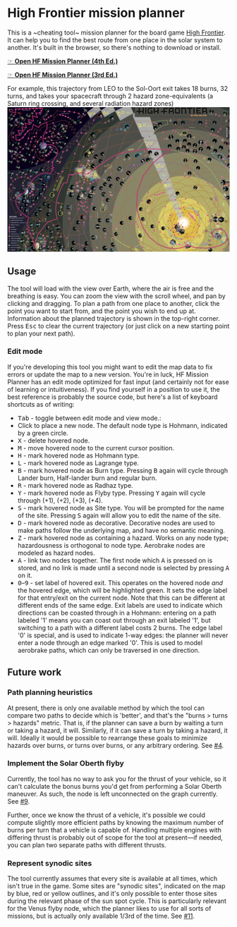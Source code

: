 # High Frontier mission planner

This is a ~cheating tool~ mission planner for the board game [High Frontier](https://boardgamegeek.com/boardgame/281655/high-frontier-4-all). It can help you to find the best route from one place in the solar system to another. It's built in the browser, so there's nothing to download or install.

[☞ **Open HF Mission Planner (4th Ed.)**](https://nornagon.github.io/hf-mission-planner)

[☞ **Open HF Mission Planner (3rd Ed.)**](https://nornagon.github.io/hf-mission-planner?ed=3)

For example, this trajectory from LEO to the Sol-Oort exit takes 18 burns, 32 turns, and takes your spacecraft through 2 hazard zone-equivalents (a Saturn ring crossing, and several radiation hazard zones)
![Example trajectory from LEO to the Sol-Oort exit](docs/example-trajectory.png)

## Usage

The tool will load with the view over Earth, where the air is free and the breathing is easy. You can zoom the view with the scroll wheel, and pan by clicking and dragging. To plan a path from one place to another, click the point you want to start from, and the point you wish to end up at. Information about the planned trajectory is shown in the top-right corner. Press <kbd>Esc</kbd> to clear the current trajectory (or just click on a new starting point to plan your next path).

### Edit mode

If you're developing this tool you might want to edit the map data to fix errors or update the map to a new version. You're in luck, HF Mission Planner has an edit mode optimized for fast input (and certainly not for ease of learning or intuitiveness). If you find yourself in a position to use it, the best reference is probably the source code, but here's a list of keyboard shortcuts as of writing:

- <kbd>Tab</kbd> - toggle between edit mode and view mode.:
- Click to place a new node. The default node type is Hohmann, indicated by a green circle.
- <kbd>X</kbd> - delete hovered node.
- <kbd>M</kbd> - move hovered node to the current cursor position.
- <kbd>H</kbd> - mark hovered node as Hohmann type.
- <kbd>L</kbd> - mark hovered node as Lagrange type.
- <kbd>B</kbd> - mark hovered node as Burn type. Pressing <kbd>B</kbd> again will cycle through Lander burn, Half-lander burn and regular burn.
- <kbd>R</kbd> - mark hovered node as Radhaz type.
- <kbd>Y</kbd> - mark hovered node as Flyby type. Pressing <kbd>Y</kbd> again will cycle through (+1), (+2), (+3), (+4).
- <kbd>S</kbd> - mark hovered node as Site type. You will be prompted for the name of the site. Pressing <kbd>S</kbd> again will allow you to edit the name of the site.
- <kbd>D</kbd> - mark hovered node as decorative. Decorative nodes are used to make paths follow the underlying map, and have no semantic meaning.
- <kbd>Z</kbd> - mark hovered node as containing a hazard. Works on any node type; hazardousness is orthogonal to node type. Aerobrake nodes are modeled as hazard nodes.
- <kbd>A</kbd> - link two nodes together. The first node which <kbd>A</kbd> is pressed on is stored, and no link is made until a second node is selected by pressing <kbd>A</kbd> on it.
- <kbd>0</kbd>–<kbd>9</kbd> - set label of hovered exit. This operates on the hovered node _and_ the hovered edge, which will be highlighted green. It sets the edge label for that entry/exit on the current node. Note that this can be different at different ends of the same edge. Exit labels are used to indicate which directions can be coasted through in a Hohmann: entering on a path labeled '1' means you can coast out through an exit labeled '1', but switching to a path with a different label costs 2 burns. The edge label '0' is special, and is used to indicate 1-way edges: the planner will never enter a node through an edge marked '0'. This is used to model aerobrake paths, which can only be traversed in one direction.

## Future work

### Path planning heuristics

At present, there is only one available method by which the tool can compare two paths to decide which is 'better', and that's the "burns > turns > hazards" metric. That is, if the planner can save a burn by waiting a turn or taking a hazard, it will. Similarly, if it can save a turn by taking a hazard, it will. Ideally it would be possible to rearrange these goals to minimize hazards over burns, or turns over burns, or any arbitrary ordering. See [#4](https://github.com/nornagon/hf-mission-planner/issues/4).

### Implement the Solar Oberth flyby

Currently, the tool has no way to ask you for the thrust of your vehicle, so it can't calculate the bonus burns you'd get from performing a Solar Oberth maneuver. As such, the node is left unconnected on the graph currently. See [#9](https://github.com/nornagon/hf-mission-planner/issues/9).

Further, once we know the thrust of a vehicle, it's possible we could compute slightly more efficient paths by knowing the maximum number of burns per turn that a vehicle is capable of. Handling multiple engines with differing thrust is probably out of scope for the tool at present—if needed, you can plan two separate paths with different thrusts.

### Represent synodic sites

The tool currently assumes that every site is available at all times, which isn't true in the game. Some sites are "synodic sites", indicated on the map by blue, red or yellow outlines, and it's only possible to enter those sites during the relevant phase of the sun spot cycle. This is particularly relevant for the Venus flyby node, which the planner likes to use for all sorts of missions, but is actually only available 1/3rd of the time. See [#11](https://github.com/nornagon/hf-mission-planner/issues/11).

